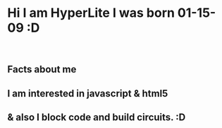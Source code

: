 <html>
<head>
<h1>Hi I am HyperLite
I was born 01-15-09 :D</h1>
<br>
<h2>Facts about me<br></h2>
<h2> I am interested in javascript & html5<br></h2>
<h2> & also I block code and build circuits. :D <h2>
<head>
<html>
